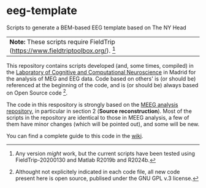 # eeg-template
Scripts to generate a BEM-based EEG template based on The NY Head

|   |
| :--- |
| **Note:** These scripts require FieldTrip (https://www.fieldtriptoolbox.org/). [^fieldtrip] | 

[^fieldtrip]: Any version _might_ work, but the current scripts have been tested using FieldTrip-20200130 and Matlab R2019b and R2024b.

This repository contains scripts developed (and, some times, compiled) in the [Laboratory of Cognitive and Computational Neuroscience](https://meg.ucm.es) in Madrid for the analysis of MEG and EEG data. Code based on others' is (or should be) referenced at the beginning of the code, and is (or should be) always based on Open Source code [^opensource].

[^opensource]: Althought not explicitely indicated in each code file, all new code present here is open source, publised under the GNU GPL v.3 license.

The code in this respository is strongly based on the [MEEG analysis repository](https://github.com/rbruna/meeg_analysis), in particular in section 2 (**Source reconstruction**). Most of the scripts in the repository are identical to those in MEEG analysis, a few of them have minor changes (which will be pointed out), and some will be new.

You can find a complete guide to this code in the [wiki](../../wiki).
